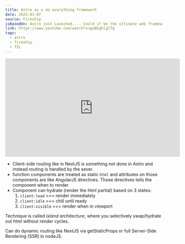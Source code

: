 ```yaml
---
title: Astro as a do everything framework
date: 2025-01-07
source: Fireship
isBasedOn: Astro just Launched.... Could it be the ultimate web framework?
link: https://www.youtube.com/watch?v=gxBkghlglTg
tags:
  - astro
  - fireship
  - TIL
---
```

<div class="embed-container"><iframe width="560" height="315" src="https://www.youtube.com/embed/gxBkghlglTg?si=yT2bPM7eSvlECAKH" title="YouTube video player" frameborder="0" allow="accelerometer; autoplay; clipboard-write; encrypted-media; gyroscope; picture-in-picture; web-share" referrerpolicy="strict-origin-when-cross-origin" allowfullscreen></iframe></div>

- Client-side routing like in NextJS is something not done in Astro and instead routing is handled by the sever.
- function components are treated as static `html` and attributes on those components are like AngularJS directives. Those directives tells the component when to render
- Component can hydrate (render the html partial) based on 3 states:
	1. `client:load` === render immediately
	2. `client:idle` === chill until ready
	3. `client:visible` === render when in viewport

Technique is called *island architecture*, where you selectively swap/hydrate out html without render cycles.

Can do dynamic routing like NextJS via getStaticProps or full Server-Side Rendering (SSR) in nodeJS.

